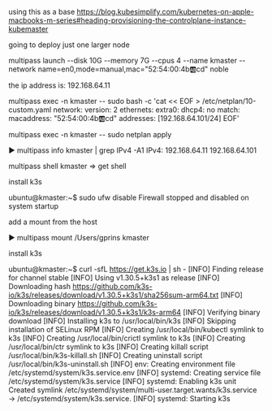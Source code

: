 using this as a base
https://blog.kubesimplify.com/kubernetes-on-apple-macbooks-m-series#heading-provisioning-the-controlplane-instance-kubemaster

going to deploy just one larger node

multipass launch --disk 10G --memory 7G --cpus 4 --name kmaster --network name=en0,mode=manual,mac="52:54:00:4b:ab:cd" noble


the ip address is: 192.168.64.11

multipass exec -n kmaster -- sudo bash -c 'cat << EOF > /etc/netplan/10-custom.yaml
network:
  version: 2
  ethernets:
    extra0:
      dhcp4: no
      match:
        macaddress: "52:54:00:4b:ab:cd"
      addresses: [192.168.64.101/24]
EOF'

multipass exec -n kmaster -- sudo netplan apply

▶ multipass info kmaster | grep IPv4 -A1
IPv4:           192.168.64.11
                192.168.64.101


multipass shell kmaster => get shell 

install k3s

ubuntu@kmaster:~$ sudo ufw disable
Firewall stopped and disabled on system startup

add a mount from the host

▶ multipass mount /Users/gprins kmaster

install k3s

ubuntu@kmaster:~$ curl -sfL https://get.k3s.io | sh -
[INFO]  Finding release for channel stable
[INFO]  Using v1.30.5+k3s1 as release
[INFO]  Downloading hash https://github.com/k3s-io/k3s/releases/download/v1.30.5+k3s1/sha256sum-arm64.txt
[INFO]  Downloading binary https://github.com/k3s-io/k3s/releases/download/v1.30.5+k3s1/k3s-arm64
[INFO]  Verifying binary download
[INFO]  Installing k3s to /usr/local/bin/k3s
[INFO]  Skipping installation of SELinux RPM
[INFO]  Creating /usr/local/bin/kubectl symlink to k3s
[INFO]  Creating /usr/local/bin/crictl symlink to k3s
[INFO]  Creating /usr/local/bin/ctr symlink to k3s
[INFO]  Creating killall script /usr/local/bin/k3s-killall.sh
[INFO]  Creating uninstall script /usr/local/bin/k3s-uninstall.sh
[INFO]  env: Creating environment file /etc/systemd/system/k3s.service.env
[INFO]  systemd: Creating service file /etc/systemd/system/k3s.service
[INFO]  systemd: Enabling k3s unit
Created symlink /etc/systemd/system/multi-user.target.wants/k3s.service → /etc/systemd/system/k3s.service.
[INFO]  systemd: Starting k3s


